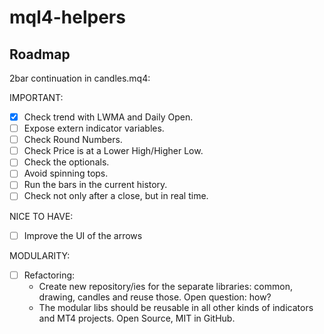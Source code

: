 # mql4-helpers

## Roadmap

2bar continuation in candles.mq4:

IMPORTANT:

* [x] Check trend with LWMA and Daily Open.
* [ ] Expose extern indicator variables.
* [ ] Check Round Numbers.
* [ ] Check Price is at a Lower High/Higher Low.
* [ ] Check the optionals.
* [ ] Avoid spinning tops.
* [ ] Run the bars in the current history.
* [ ] Check not only after a close, but in real time.

NICE TO HAVE:
* [ ] Improve the UI of the arrows

MODULARITY:

* [ ] Refactoring: 
  * Create new repository/ies for the separate libraries: common, drawing, candles and reuse those. Open question: how?
  * The modular libs should be reusable in all other kinds of indicators and MT4 projects. Open Source, MIT in GitHub.
